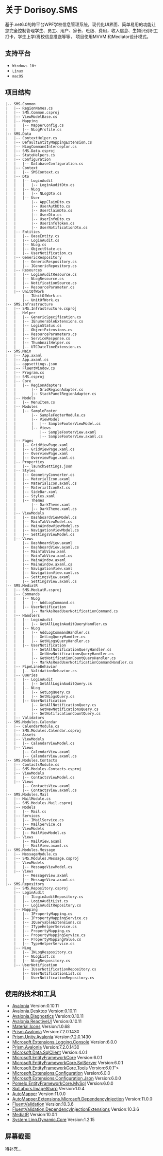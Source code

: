 # 关于 Dorisoy.SMS

   基于.net6.0的跨平台WPF学校信息管理系统，现代化UI界面、简单易用的功能让您完全控制管理学生、员工、用户、家长、班级、费用，收入信息、生物识别职工打卡，学生上学/离校信息推送等等， 项目使用MVVM 和Mediator设计模式。

## 支持平台

* `Windows 10+`
* `Linux`
* `macOS`

## 项目结构

    |-- SMS.Common
    |   |-- RegionNames.cs
    |   |-- SMS.Common.csproj
    |   |-- ViewModelBase.cs
    |   |-- Mapping
    |   |   |-- MapperConfig.cs
    |   |   |-- NLogProfile.cs
    |-- SMS.Data
    |   |-- ContextHelper.cs
    |   |-- DefaultEntityMappingExtension.cs
    |   |-- NLogCommandInterceptor.cs
    |   |-- SMS.Data.csproj
    |   |-- StateHelpers.cs
    |   |-- Configuration
    |   |   |-- DatabaseConfiguration.cs
    |   |-- Context
    |   |   |-- SMSContext.cs
    |   |-- Dto
    |   |   |-- LoginAudit
    |   |   |   |-- LoginAuditDto.cs
    |   |   |-- NLog
    |   |   |   |-- NLogDto.cs
    |   |   |-- User
    |   |       |-- AppClaimDto.cs
    |   |       |-- UserAuthDto.cs
    |   |       |-- UserClaimDto.cs
    |   |       |-- UserDto.cs
    |   |       |-- UserInfoDto.cs
    |   |       |-- UserInfoToken.cs
    |   |       |-- UserNotificationDto.cs
    |   |-- Entities
    |   |   |-- BaseEntity.cs
    |   |   |-- LoginAudit.cs
    |   |   |-- NLog.cs
    |   |   |-- ObjectState.cs
    |   |   |-- UserNotification.cs
    |   |-- GenericRespository
    |   |   |-- GenericRespository.cs
    |   |   |-- IGenericRepository.cs
    |   |-- Resources
    |   |   |-- LoginAuditResource.cs
    |   |   |-- NLogResource.cs
    |   |   |-- NotificationSource.cs
    |   |   |-- ResourceParameter.cs
    |   |-- UnitOfWork
    |       |-- IUnitOfWork.cs
    |       |-- UnitOfWork.cs
    |-- SMS.Infrastructure
    |   |-- SMS.Infrastructure.csproj
    |   |-- Helper
    |   |   |-- GenericSpecification.cs
    |   |   |-- IEnumerableExtensions.cs
    |   |   |-- LoginStatus.cs
    |   |   |-- ObjectExtensions.cs
    |   |   |-- ResourceParameters.cs
    |   |   |-- ServiceResponse.cs
    |   |   |-- ThumbnailHelper.cs
    |   |   |-- UTCDateTimeExtension.cs
    |-- SMS.Main
    |   |-- App.axaml
    |   |-- App.axaml.cs
    |   |-- appsettings.json
    |   |-- FluentWindow.cs
    |   |-- Program.cs
    |   |-- SMS.csproj
    |   |-- Core
    |   |   |-- RegionAdapters
    |   |       |-- GridRegionAdapter.cs
    |   |       |-- StackPanelRegionAdapter.cs
    |   |-- Models
    |   |   |-- MenuItem.cs
    |   |-- Modules
    |   |   |-- SampleFooter
    |   |       |-- SampleFooterModule.cs
    |   |       |-- ViewModel
    |   |       |   |-- SampleFooterViewModel.cs
    |   |       |-- Views
    |   |           |-- SampleFooterView.axaml
    |   |           |-- SampleFooterView.axaml.cs
    |   |-- Pages
    |   |   |-- GridViewPage.xaml
    |   |   |-- GridViewPage.xaml.cs
    |   |   |-- OverviewPage.xaml
    |   |   |-- OverviewPage.xaml.cs
    |   |-- Properties
    |   |   |-- launchSettings.json
    |   |-- Styles
    |   |   |-- GeometryConverter.cs
    |   |   |-- MaterialIcon.axaml
    |   |   |-- MaterialIcon.axaml.cs
    |   |   |-- MaterialIconExt.cs
    |   |   |-- SideBar.xaml
    |   |   |-- Styles.xaml
    |   |   |-- Themes
    |   |       |-- DarkTheme.xaml
    |   |       |-- DarkTheme.xaml.cs
    |   |-- ViewModels
    |   |   |-- DashboardViewModel.cs
    |   |   |-- MainTabViewModel.cs
    |   |   |-- MainWindowViewModel.cs
    |   |   |-- NavigationViewModel.cs
    |   |   |-- SettingsViewModel.cs
    |   |-- Views
    |       |-- DashboardView.axaml
    |       |-- DashboardView.axaml.cs
    |       |-- MainTabView.xaml
    |       |-- MainTabView.xaml.cs
    |       |-- MainWindow.axaml
    |       |-- MainWindow.axaml.cs
    |       |-- NavigationView.xaml
    |       |-- NavigationView.xaml.cs
    |       |-- SettingsView.axaml
    |       |-- SettingsView.axaml.cs
    |-- SMS.MediatR
    |   |-- SMS.MediatR.csproj
    |   |-- Commands
    |   |   |-- NLog
    |   |   |   |-- AddLogCommand.cs
    |   |   |-- UserNotification
    |   |       |-- MarkAsReadUserNotificationCommand.cs
    |   |-- Handlers
    |   |   |-- LoginAudit
    |   |   |   |-- GetAllLoginAuditQueryHandler.cs
    |   |   |-- NLog
    |   |   |   |-- AddLogCommandHandler.cs
    |   |   |   |-- GetLogQueryHandler.cs
    |   |   |   |-- GetNLogsQueryHandler.cs
    |   |   |-- UserNotification
    |   |       |-- GetAllNotificationQueryHandler.cs
    |   |       |-- GetNewNotificationsQueryHandler.cs
    |   |       |-- GetNotificationCountQueryHandler.cs
    |   |       |-- MarkAsReadUserNotificationCommandHandler.cs
    |   |-- PipeLineBehavior
    |   |   |-- ValidationBehavior.cs
    |   |-- Queries
    |   |   |-- LoginAudit
    |   |   |   |-- GetAllLoginAuditQuery.cs
    |   |   |-- NLog
    |   |   |   |-- GetLogQuery.cs
    |   |   |   |-- GetNLogsQuery.cs
    |   |   |-- UserNotification
    |   |       |-- GetAllNotificationQuery.cs
    |   |       |-- GetNewNotificationsQuery.cs
    |   |       |-- GetNotificationCountQuery.cs
    |   |-- Validators
    |-- SMS.Modules.Calendar
    |   |-- CalendarModule.cs
    |   |-- SMS.Modules.Calendar.csproj
    |   |-- Assets
    |   |-- ViewModels
    |   |   |-- CalendarViewModel.cs
    |   |-- Views
    |       |-- CalendarView.axaml
    |       |-- CalendarView.axaml.cs
    |-- SMS.Modules.Contacts
    |   |-- ContactsModule.cs
    |   |-- SMS.Modules.Contacts.csproj
    |   |-- ViewModels
    |   |   |-- ContactsViewModel.cs
    |   |-- Views
    |       |-- ContactsView.axaml
    |       |-- ContactsView.axaml.cs
    |-- SMS.Modules.Mail
    |   |-- MailModule.cs
    |   |-- SMS.Modules.Mail.csproj
    |   |-- Models
    |   |   |-- Mail.cs
    |   |-- Services
    |   |   |-- IMailService.cs
    |   |   |-- MailService.cs
    |   |-- ViewModels
    |   |   |-- MailViewModel.cs
    |   |-- Views
    |       |-- MailView.axaml
    |       |-- MailView.axaml.cs
    |-- SMS.Modules.Message
    |   |-- MessageModule.cs
    |   |-- SMS.Modules.Message.csproj
    |   |-- ViewModels
    |   |   |-- MessageViewModel.cs
    |   |-- Views
    |       |-- MessageView.axaml
    |       |-- MessageView.axaml.cs
    |-- SMS.Repository
        |-- SMS.Repository.csproj
        |-- LoginAudit
        |   |-- ILoginAuditRepository.cs
        |   |-- LoginAuditList.cs
        |   |-- LoginAuditRepository.cs
        |-- Mapping
        |   |-- IPropertyMapping.cs
        |   |-- IPropertyMappingService.cs
        |   |-- IQueryableExtensions.cs
        |   |-- ITypeHelperService.cs
        |   |-- PropertyMapping.cs
        |   |-- PropertyMappingService.cs
        |   |-- PropertyMappingValue.cs
        |   |-- TypeHelperService.cs
        |-- NLog
        |   |-- INLogRespository.cs
        |   |-- NLogList.cs
        |   |-- NLogRespository.cs
        |-- UserNotification
            |-- IUserNotificationRepository.cs
            |-- UserNotificationList.cs
            |-- UserNotificationRepository.cs


## 使用的技术和工具


   * <a href="">Avalonia</a> Version:0.10.11
   * <a href="">Avalonia.Desktop</a> Version:0.10.11
   * <a href="">Avalonia.Diagnostics</a> Version:0.10.11
   * <a href="">Avalonia.ReactiveUI</a> Version:0.10.11
   * <a href="">Material.Icons</a> Version:1.0.68
   * <a href="">Prism.Avalonia</a> Version:7.2.0.1430
   * <a href="">Prism.Unity.Avalonia</a> Version:7.2.0.1430
   * <a href="">Microsoft.Extensions.Logging.Console</a> Version:6.0.0
   * <a href="">Prism.Avalonia</a> Version:7.2.0.1430
   * <a href="">Microsoft.Data.SqlClient</a> Version:4.0.1
   * <a href="">Microsoft.EntityFrameworkCore</a> Version:6.0.1
   * <a href="">Microsoft.EntityFrameworkCore.SqlServer</a> Version:6.0.1
   * <a href="">Microsoft.EntityFrameworkCore.Tools</a> Version:6.0.1">
   * <a href="">Microsoft.Extensions.Configuration</a> Version:6.0.0
   * <a href="">Microsoft.Extensions.Configuration.Json</a> Version:6.0.0
   * <a href="">Pomelo.EntityFrameworkCore.MySql</a> Version:6.0.0
   * <a href="">SixLabors.ImageSharp</a> Version:1.0.4
   * <a href="">AutoMapper</a> Version:11.0.0
   * <a href="">AutoMapper.Extensions.Microsoft.DependencyInjection</a> Version:11.0.0
   * <a href="">FluentValidation</a> Version:10.3.6
   * <a href="">FluentValidation.DependencyInjectionExtensions</a> Version:10.3.6
   * <a href="">MediatR</a> Version:10.0.1
   * <a href="">System.Linq.Dynamic.Core</a> Version:1.2.15

   
## 屏幕截图
  
  待补充...
